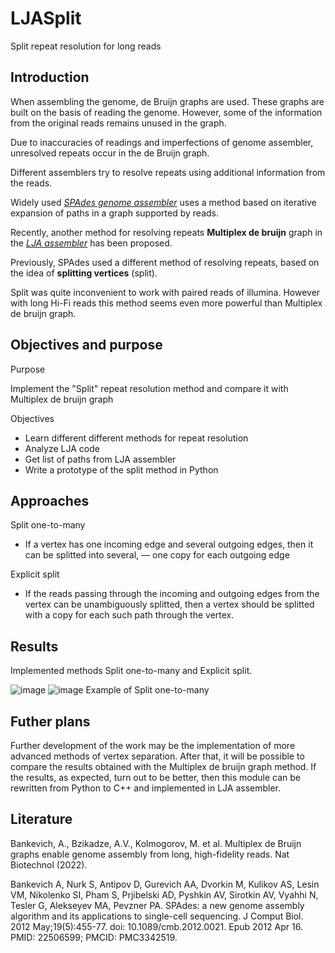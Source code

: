# LJASplit
Split repeat resolution for long reads

## Introduction

When assembling the genome, de Bruijn graphs are used. These graphs are built on the basis of reading the genome. However, some of the information from the original reads remains unused in the graph.

Due to inaccuracies of readings and imperfections of genome assembler, unresolved repeats occur in the de Bruijn graph.

Different assemblers try to resolve repeats using additional information from the reads.

Widely used [_SPAdes genome assembler_]([url](https://github.com/ablab/spades/)) uses a method based on iterative expansion of paths in a graph supported by reads.

Recently, another method for resolving repeats **Multiplex de bruijn** graph in the [_LJA assembler_]([url](https://github.com/AntonBankevich/LJA)) has been proposed.

Previously, SPAdes used a different method of resolving repeats, based on the idea of **splitting vertices** (split).

Split was quite inconvenient to work with paired reads of illumina. However with long Hi-Fi reads this method seems even more powerful than Multiplex de bruijn graph.



## Objectives and purpose
Purpose

Implement the "Split" repeat resolution method and compare it with Multiplex de bruijn graph


Objectives

- Learn different different methods for repeat resolution
- Analyze LJA code
- Get list of paths from LJA assembler
- Write a prototype of the split method in Python

## Approaches
Split one-to-many

- If a vertex has one incoming edge and several outgoing edges, then it can be splitted into several, — one copy for each outgoing edge

Explicit split

- If the reads passing through the incoming and outgoing edges from the vertex can be unambiguously splitted, then a vertex should be splitted with a copy for each such path through the vertex.

## Results

Implemented methods Split one-to-many and Explicit split.

![image](https://user-images.githubusercontent.com/41432691/169665954-093490d3-4084-441b-80cd-1502615b92b4.png)
![image](https://user-images.githubusercontent.com/41432691/169665960-cbff2438-6d83-4dcb-9875-e25dac1f5d8a.png)
Example of Split one-to-many


## Futher plans
Further development of the work may be the implementation of more advanced methods of vertex separation. After that, it will be possible to compare the results obtained with the Multiplex de bruijn graph method. If the results, as expected, turn out to be better, then this module can be rewritten from Python to C++ and implemented in LJA assembler.

## Literature
Bankevich, A., Bzikadze, A.V., Kolmogorov, M. et al. Multiplex de Bruijn graphs enable genome assembly from long, high-fidelity reads. Nat Biotechnol (2022).

Bankevich A, Nurk S, Antipov D, Gurevich AA, Dvorkin M, Kulikov AS, Lesin VM, Nikolenko SI, Pham S, Prjibelski AD, Pyshkin AV, Sirotkin AV, Vyahhi N, Tesler G, Alekseyev MA, Pevzner PA. SPAdes: a new genome assembly algorithm and its applications to single-cell sequencing. J Comput Biol. 2012 May;19(5):455-77. doi: 10.1089/cmb.2012.0021. Epub 2012 Apr 16. PMID: 22506599; PMCID: PMC3342519.

